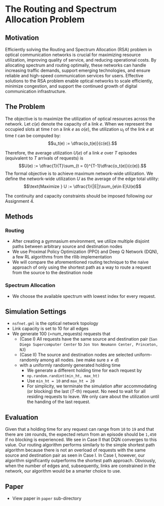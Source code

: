 # The Routing and Spectrum Allocation Problem

## Motivation
Efficiently solving the Routing and Spectrum Allocation (RSA) problem in optical communication networks is crucial for maximizing resource utilization, improving quality of service, and reducing operational costs. By allocating spectrum and routing optimally, these networks can handle increasing traffic demands, support emerging technologies, and ensure reliable and high-speed communication services for users. Effective solutions to the RSA problem enable optical networks to scale efficiently, minimize congestion, and support the continued growth of digital communication infrastructure.

## The Problem
The objective is to maximize the utilization of optical resources across the network. Let $c(e)$ denote the capacity of a link $e$. When we represent the occupied slots at time $t$ on a link $e$ as $o(e)$, the utilization $u_t$ of the link $e$ at time $t$ can be computed by:
$$u_t(e) := \dfrac{o_t(e)}{c(e)}.$$

Therefore, the average utilization $U(e)$ of a link $e$ over $T$ episodes (equivalent to $T$ arrivals of requests) is
$$U(e) := \dfrac{1}{T}\sum_{t = 0}^{T-1}\dfrac{o_t(e)}{c(e)}.$$
The formal objective is to achieve maximum network-wide utilization. We define the network-wide utilization $U$ as the average of the edge total utility:
$$\text{Maximize } U := \dfrac{1}{|E|}\sum_{e\in E}U(e)$$

The continuity and capacity constraints should be imposed following our Assignment 4.


## Methods
### Routing
- After creating a gymnasium environment, we utilize multiple disjoint paths between arbitrary source and destination nodes
- We use Proximal Policy Optimization (PPO) and Deep Q Network (DQN), a few RL algorithms from the rllib implementation
- We will compare the aforementioned routing technique to the naive approach of only using the shortest path as a way to route a request from the source to the destination node

### Spectrum Allocation
- We choose the available spectrum with lowest index for every request.

## Simulation Settings
- ```nsfnet.gml``` is the optical network topology
- Link capacity is set to 10 for all edges
- We generate 100 (=num_requests) requests that
   - (Case I) All requests have the same source and destination pair (```San Diego Supercomputer Center``` to ```Jon Von Neumann Center, Princeton, NJ```)
   - (Case II) The source and destination nodes are selected uniform-randomly among all nodes. (we make sure $s \neq d$)
   - with a uniformly randomly generated holding time
     - We generate a different holding time for each request by
     - ```np.random.randint(min_ht, max_ht)```
     - Use ```min_ht = 10``` and ```max_ht = 20```
     - For simplicity, we terminate the simulation after accommodating (or blocking) the last ($T$-th) request. No need to wait for all residing requests to leave. We only care about the utilization until the handing of the last request.

## Evaluation
Given that a holding time for any request can range from ```10``` to ```19``` and that there are ```100``` rounds, the expected return from an episode should be ```1,450``` if no blocking is experienced. We see in Case II that DQN converges to this value. Our routing algorithm performs similarly to the simple shortest path algorithm because there is not an overload of requests with the same source and destination pair as seen in Case I.
In Case I, however, our algorithm significantly outperforms the shortest path approach. Obviously, when the number of edges and, subsequently, links are constrained in the network, our algorithm would be a smarter choice to use.

## Paper
- View paper in ```paper``` sub-directory
